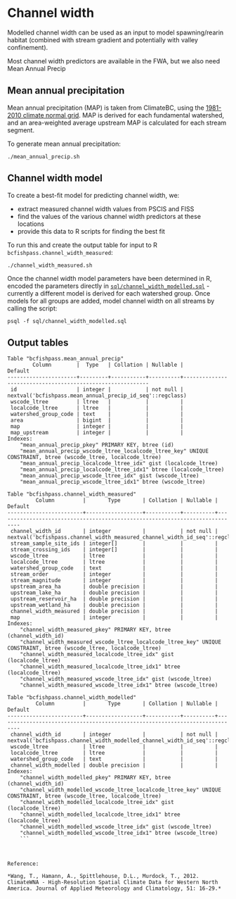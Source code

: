 # Channel width

Modelled channel width can be used as an input to model spawning/rearin habitat (combined with stream gradient and potentially with valley confinement).

Most channel width predictors are available in the FWA, but we also need Mean Annual Precip

## Mean annual precipitation

Mean annual precipitation (MAP) is taken from ClimateBC, using the [1981-2010 climate normal grid](http://raster.climatebc.ca/download/Normal_1981_2010MSY/Normal_1981_2010_annual.zip).  MAP is derived for each fundamental watershed, and an area-weighted average upstream MAP is calculated for each stream segment.

To generate mean annual precipitation:

    ./mean_annual_precip.sh

## Channel width model

To create a best-fit model for predicting channel width, we:
- extract measured channel width values from PSCIS and FISS
- find the values of the various channel width predictors at these locations
- provide this data to R scripts for finding the best fit

To run this and create the output table for input to R `bcfishpass.channel_width_measured`:

    ./channel_width_measured.sh

Once the channel width model parameters have been determined in R, encoded the parameters directly in [`sql/channel_width_modelled.sql`](`sql/channel_width_modelled.sql) - currently a different model is derived for each watershed group. Once models for all groups are added, model channel width on all streams by calling the script:

    psql -f sql/channel_width_modelled.sql


## Output tables

```
Table "bcfishpass.mean_annual_precip"
        Column        |  Type   | Collation | Nullable |                          Default
----------------------+---------+-----------+----------+-----------------------------------------------------------
 id                   | integer |           | not null | nextval('bcfishpass.mean_annual_precip_id_seq'::regclass)
 wscode_ltree         | ltree   |           |          |
 localcode_ltree      | ltree   |           |          |
 watershed_group_code | text    |           |          |
 area                 | bigint  |           |          |
 map                  | integer |           |          |
 map_upstream         | integer |           |          |
Indexes:
    "mean_annual_precip_pkey" PRIMARY KEY, btree (id)
    "mean_annual_precip_wscode_ltree_localcode_ltree_key" UNIQUE CONSTRAINT, btree (wscode_ltree, localcode_ltree)
    "mean_annual_precip_localcode_ltree_idx" gist (localcode_ltree)
    "mean_annual_precip_localcode_ltree_idx1" btree (localcode_ltree)
    "mean_annual_precip_wscode_ltree_idx" gist (wscode_ltree)
    "mean_annual_precip_wscode_ltree_idx1" btree (wscode_ltree)
```
```
Table "bcfishpass.channel_width_measured"
         Column         |       Type       | Collation | Nullable |                                   Default
------------------------+------------------+-----------+----------+-----------------------------------------------------------------------------
 channel_width_id       | integer          |           | not null | nextval('bcfishpass.channel_width_measured_channel_width_id_seq'::regclass)
 stream_sample_site_ids | integer[]        |           |          |
 stream_crossing_ids    | integer[]        |           |          |
 wscode_ltree           | ltree            |           |          |
 localcode_ltree        | ltree            |           |          |
 watershed_group_code   | text             |           |          |
 stream_order           | integer          |           |          |
 stream_magnitude       | integer          |           |          |
 upstream_area_ha       | double precision |           |          |
 upstream_lake_ha       | double precision |           |          |
 upstream_reservoir_ha  | double precision |           |          |
 upstream_wetland_ha    | double precision |           |          |
 channel_width_measured | double precision |           |          |
 map                    | integer          |           |          |
Indexes:
    "channel_width_measured_pkey" PRIMARY KEY, btree (channel_width_id)
    "channel_width_measured_wscode_ltree_localcode_ltree_key" UNIQUE CONSTRAINT, btree (wscode_ltree, localcode_ltree)
    "channel_width_measured_localcode_ltree_idx" gist (localcode_ltree)
    "channel_width_measured_localcode_ltree_idx1" btree (localcode_ltree)
    "channel_width_measured_wscode_ltree_idx" gist (wscode_ltree)
    "channel_width_measured_wscode_ltree_idx1" btree (wscode_ltree)
```

```
Table "bcfishpass.channel_width_modelled"
         Column         |       Type       | Collation | Nullable |                                   Default
------------------------+------------------+-----------+----------+-----------------------------------------------------------------------------
 channel_width_id       | integer          |           | not null | nextval('bcfishpass.channel_width_modelled_channel_width_id_seq'::regclass)
 wscode_ltree           | ltree            |           |          |
 localcode_ltree        | ltree            |           |          |
 watershed_group_code   | text             |           |          |
 channel_width_modelled | double precision |           |          |
Indexes:
    "channel_width_modelled_pkey" PRIMARY KEY, btree (channel_width_id)
    "channel_width_modelled_wscode_ltree_localcode_ltree_key" UNIQUE CONSTRAINT, btree (wscode_ltree, localcode_ltree)
    "channel_width_modelled_localcode_ltree_idx" gist (localcode_ltree)
    "channel_width_modelled_localcode_ltree_idx1" btree (localcode_ltree)
    "channel_width_modelled_wscode_ltree_idx" gist (wscode_ltree)
    "channel_width_modelled_wscode_ltree_idx1" btree (wscode_ltree)
    ```



Reference:

*Wang, T., Hamann, A., Spittlehouse, D.L., Murdock, T., 2012. ClimateWNA - High-Resolution Spatial Climate Data for Western North America. Journal of Applied Meteorology and Climatology, 51: 16-29.*


